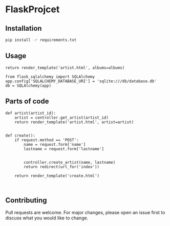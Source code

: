 # FlaskProjcet

## Installation
```bash
pip install -r requirements.txt
```

## Usage

```from flask import Flask, render_template, request, url_for, flash, redirect, Response
return render_template('artist.html', albums=albums)

from flask_sqlalchemy import SQLAlchemy
app.config['SQLALCHEMY_DATABASE_URI'] = 'sqlite:///db/database.db'
db = SQLAlchemy(app)

```

## Parts of code

```
def artist(artist_id):
    artist = controller.get_artist(artist_id)
    return render_template('artist.html', artist=artist)


def create():
    if request.method == 'POST':
        name = request.form['name']
        lastname = request.form['lastname']


        controller.create_artist(name, lastname)
        return redirect(url_for('index'))

    return render_template('create.html')



```

## Contributing
Pull requests are welcome. For major changes, please open an issue first to discuss what you would like to change.
